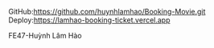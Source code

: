 GitHub:https://github.com/huynhlamhao/Booking-Movie.git
Deploy:https://lamhao-booking-ticket.vercel.app

FE47-Huỳnh Lâm Hào
